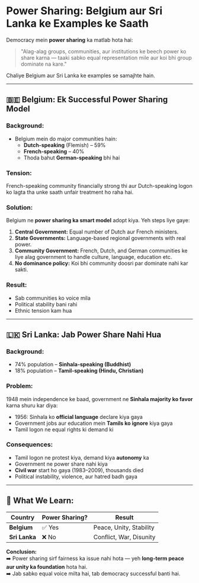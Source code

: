 # Power Sharing: Belgium aur Sri Lanka ke Examples ke Saath

Democracy mein **power sharing** ka matlab hota hai:
> "Alag-alag groups, communities, aur institutions ke beech power ko share karna — taaki sabko equal representation mile aur koi bhi group dominate na kare."

Chaliye Belgium aur Sri Lanka ke examples se samajhte hain.

---

## 🇧🇪 Belgium: Ek Successful Power Sharing Model

### Background:
- Belgium mein do major communities hain:
  - **Dutch-speaking** (Flemish) – 59%
  - **French-speaking** – 40%
  - Thoda bahut **German-speaking** bhi hai

### Tension:
French-speaking community financially strong thi aur Dutch-speaking logon ko lagta tha unke saath unfair treatment ho raha hai.

### Solution:
Belgium ne **power sharing ka smart model** adopt kiya. Yeh steps liye gaye:

1. **Central Government:** Equal number of Dutch aur French ministers.
2. **State Governments:** Language-based regional governments with real power.
3. **Community Government:** French, Dutch, and German communities ke liye alag government to handle culture, language, education etc.
4. **No dominance policy:** Koi bhi community doosri par dominate nahi kar sakti.

### Result:
- Sab communities ko voice mila
- Political stability bani rahi
- Ethnic tension kam hua

---

## 🇱🇰 Sri Lanka: Jab Power Share Nahi Hua

### Background:
- 74% population – **Sinhala-speaking (Buddhist)**
- 18% population – **Tamil-speaking (Hindu, Christian)**

### Problem:
1948 mein independence ke baad, government ne **Sinhala majority ko favor** karna shuru kar diya:

- 1956: Sinhala ko **official language** declare kiya gaya
- Government jobs aur education mein **Tamils ko ignore** kiya gaya
- Tamil logon ne equal rights ki demand ki

### Consequences:
- Tamil logon ne protest kiya, demand kiya **autonomy** ka
- Government ne power share nahi kiya
- **Civil war** start ho gaya (1983–2009), thousands died
- Political instability, violence, aur hatred badh gaya

---

## 🧠 What We Learn:

| Country     | Power Sharing? | Result                     |
|-------------|----------------|----------------------------|
| **Belgium** | ✅ Yes         | Peace, Unity, Stability    |
| **Sri Lanka** | ❌ No        | Conflict, War, Disunity    |

**Conclusion:**  
➡️ Power sharing sirf fairness ka issue nahi hota — yeh **long-term peace aur unity ka foundation** hota hai.  
➡️ Jab sabko equal voice milta hai, tab democracy successful banti hai.

